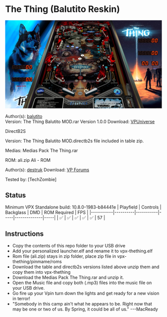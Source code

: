 # The Thing (Balutito Reskin)

![Table Preview](../../images/vpx-thething.png)

Author(s): [balutito](https://vpuniverse.com/profile/36070-balutito/)  
Version: The Thing Balutito MOD.rar  Version 1.0.0
Download:  [VPUniverse](https://vpuniverse.com/files/file/10139-the-thing-balutito-reskin/)

DirectB2S

Version: The Thing Balutito MOD.directb2s file included in table zip. 

Medias:
Medias Pack The Thing.rar

ROM: ali.zip
Ali - ROM

Author(s): [destruk](https://www.vpforums.org/index.php?showuser=5)
Download:  [VP Forums](https://www.vpforums.org/index.php?app=downloads&showfile=741)

Tested by:
[TechZombie]

## Status 

Minimum VPX Standalone build: 10.8.0-1983-b84441e
| Playfield | Controls | Backglass | DMD | ROM Required | FPS | 
|-----------|----------|-----------|-----|--------------|-----|
| :white_check_mark: | :white_check_mark: | :white_check_mark: | :white_check_mark: | :white_check_mark: | 57 |

## Instructions

- Copy the contents of this repo folder to your USB drive
- Add your personalized launcher.elf and rename it to vpx-thething.elf
- Rom file (ali.zip) stays in zip folder, place zip file in vpx-thething/pinmame/roms
- Download the table and directb2s versions listed above unzip them and copy them into vpx-thething
- Download the Medias Pack The Thing.rar and unzip it.
- Open the Music file and copy both (.mp3) files into the music file on your USB drive.
- Go fire up your Vpin turn down the lights and get ready for a new vision in terror!
- "Somebody in this camp ain't what he appears to be. Right now that may be one or two of us. By Spring, it could be all of us." ---MacReady 